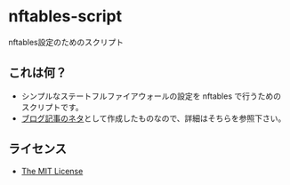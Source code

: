 # nftables-script
nftables設定のためのスクリプト

## これは何？
- シンプルなステートフルファイアウォールの設定を nftables で行うためのスクリプトです。
- [ブログ記事のネタ](https://kwatanabe.hatenablog.jp/entry/2021/02/13/185718)として作成したものなので、詳細はそちらを参照下さい。

## ライセンス
- [The MIT License](https://opensource.org/licenses/MIT)
